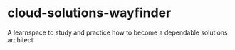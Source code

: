 # cloud-solutions-wayfinder
A learnspace to study and practice how to become a dependable solutions architect
